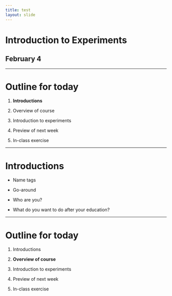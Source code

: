```yaml
---
title: test
layout: slide
---
```


# Introduction to Experiments #
## February 4 ##

---
# Outline for today #

 1. **Introductions**

 2. Overview of course

 3. Introduction to experiments

 4. Preview of next week

 5. In-class exercise


---
# Introductions #

 - Name tags

 - Go-around
  - Who are you?

  - What do you want to do after your education?

---
# Outline for today #

 1. Introductions

 2. **Overview of course**

 3. Introduction to experiments

 4. Preview of next week

 5. In-class exercise
